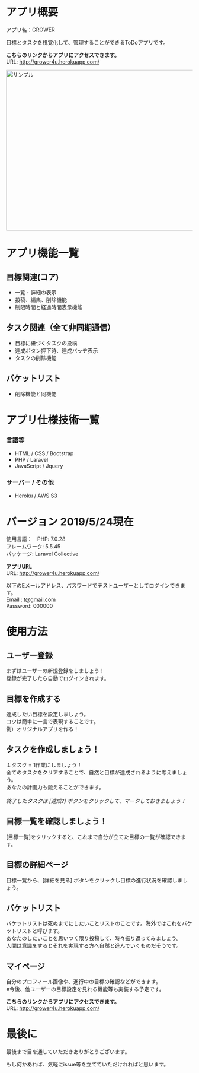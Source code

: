 # アプリ概要
アプリ名：GROWER

目標とタスクを視覚化して、管理することができるToDoアプリです。<br>

<strong>こちらのリンクからアプリにアクセスできます。</strong><br>
URL: http://grower4u.herokuapp.com/ <br>

<img src="https://raw.githubusercontent.com/Yohei-Shiina/GROWER/image_for_readme/Grower.png" alt="サンプル" width="874" height="433">

# アプリ機能一覧
## 目標関連(コア)
- 一覧・詳細の表示
- 投稿、編集、削除機能
- 制限時間と経過時間表示機能
## タスク関連（全て非同期通信）
- 目標に紐づくタスクの投稿
- 達成ボタン押下時、達成バッヂ表示
- タスクの削除機能
## バケットリスト
- 削除機能と同機能
# アプリ仕様技術一覧
### 言語等
- HTML / CSS / Bootstrap
- PHP / Laravel
- JavaScript / Jquery
### サーバー / その他
- Heroku / AWS S3

# バージョン 2019/5/24現在
使用言語：　PHP: 7.0.28<br>
フレームワーク: 5.5.45<br>
パッケージ: Laravel Collective<br>

<strong>アプリURL</strong><br>
URL: http://grower4u.herokuapp.com/ <br>

以下のEメールアドレス、パスワードでテストユーザーとしてログインできます。<br>
Email   : t@gmail.com <br>
Password: 000000 <br>



# 使用方法

## ユーザー登録
まずはユーザーの新規登録をしましょう！<br>
登録が完了したら自動でログインされます。<br>

## 目標を作成する
達成したい目標を設定しましょう。<br>
コツは簡単に一言で表現することです。<br>
例）オリジナルアプリを作る！<br>

## タスクを作成しましょう！
１タスク = 1作業にしましょう！<br>
全てのタスクをクリアすることで、自然と目標が達成されるように考えましょう。<br>
あなたの計画力も鍛えることができます。<br>
<br>
*終了したタスクは [達成?] ボタンをクリックして、マークしておきましょう！*<br>

## 目標一覧を確認しましょう！
[目標一覧]をクリックすると、これまで自分が立てた目標の一覧が確認できます。<br>

## 目標の詳細ページ
目標一覧から、[詳細を見る] ボタンをクリックし目標の進行状況を確認しましょう。<br>

## バケットリスト
バケットリストは死ぬまでにしたいことリストのことです。海外ではこれをバケットリストと呼びます。<br>
あなたのしたいことを思いつく限り投稿して、時々振り返ってみましょう。<br>
人間は意識をするとそれを実現する方へ自然と進んでいくものだそうです。

## マイページ
自分のプロフィール画像や、進行中の目標の確認などができます。<br>
※今後、他ユーザーの目標設定を見れる機能等も実装する予定です。<br>

<strong>こちらのリンクからアプリにアクセスできます。</strong><br>
URL: http://grower4u.herokuapp.com/ <br>


# 最後に
最後まで目を通していただきありがとうございます。

もし何かあれば、気軽にissue等を立てていただけれればと思います。<br>
